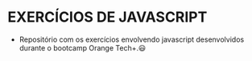 # EXERCÍCIOS DE JAVASCRIPT

* Repositório com os exercícios envolvendo javascript desenvolvidos durante o bootcamp Orange Tech+.:smiley: